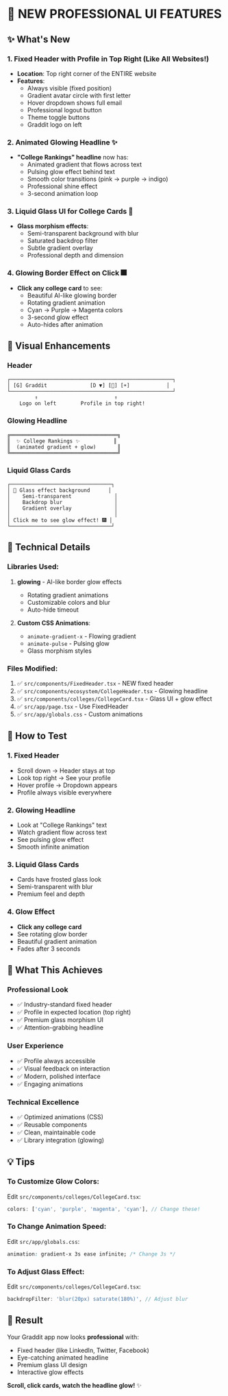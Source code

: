 # 🌟 NEW PROFESSIONAL UI FEATURES

## ✨ What's New

### 1. Fixed Header with Profile in Top Right (Like All Websites!)
- **Location**: Top right corner of the ENTIRE website
- **Features**:
  - Always visible (fixed position)
  - Gradient avatar circle with first letter
  - Hover dropdown shows full email
  - Professional logout button
  - Theme toggle buttons
  - Graddit logo on left

### 2. Animated Glowing Headline ✨
- **"College Rankings" headline** now has:
  - Animated gradient that flows across text
  - Pulsing glow effect behind text
  - Smooth color transitions (pink → purple → indigo)
  - Professional shine effect
  - 3-second animation loop

### 3. Liquid Glass UI for College Cards 💎
- **Glass morphism effects**:
  - Semi-transparent background with blur
  - Saturated backdrop filter
  - Subtle gradient overlay
  - Professional depth and dimension
  
### 4. Glowing Border Effect on Click 🎆
- **Click any college card** to see:
  - Beautiful AI-like glowing border
  - Rotating gradient animation
  - Cyan → Purple → Magenta colors
  - 3-second glow effect
  - Auto-hides after animation

## 🎨 Visual Enhancements

### Header
```
┌─────────────────────────────────────────────────────┐
│ [G] Graddit              [D ▼] [🌙] [☀️]            │
└─────────────────────────────────────────────────────┘
         ↑                         ↑
    Logo on left        Profile in top right!
```

### Glowing Headline
```
╔═══════════════════════════════════╗
║  ✨ College Rankings ✨           ║
║  (animated gradient + glow)       ║
╚═══════════════════════════════════╝
```

### Liquid Glass Cards
```
┌─────────────────────────────────┐
│ 💎 Glass effect background      │
│    Semi-transparent              │
│    Backdrop blur                 │
│    Gradient overlay              │
│                                  │
│ Click me to see glow effect! 🎆 │
└─────────────────────────────────┘
```

## 🔧 Technical Details

### Libraries Used:
1. **glowing** - AI-like border glow effects
   - Rotating gradient animations
   - Customizable colors and blur
   - Auto-hide timeout

2. **Custom CSS Animations**:
   - `animate-gradient-x` - Flowing gradient
   - `animate-pulse` - Pulsing glow
   - Glass morphism styles

### Files Modified:
1. ✅ `src/components/FixedHeader.tsx` - NEW fixed header
2. ✅ `src/components/ecosystem/CollegeHeader.tsx` - Glowing headline
3. ✅ `src/components/colleges/CollegeCard.tsx` - Glass UI + glow effect
4. ✅ `src/app/page.tsx` - Use FixedHeader
5. ✅ `src/app/globals.css` - Custom animations

## 🎯 How to Test

### 1. Fixed Header
- Scroll down → Header stays at top
- Look top right → See your profile
- Hover profile → Dropdown appears
- Profile always visible everywhere

### 2. Glowing Headline
- Look at "College Rankings" text
- Watch gradient flow across text
- See pulsing glow effect
- Smooth infinite animation

### 3. Liquid Glass Cards
- Cards have frosted glass look
- Semi-transparent with blur
- Premium feel and depth

### 4. Glow Effect
- **Click any college card**
- See rotating glow border
- Beautiful gradient animation
- Fades after 3 seconds

## 🚀 What This Achieves

### Professional Look
- ✅ Industry-standard fixed header
- ✅ Profile in expected location (top right)
- ✅ Premium glass morphism UI
- ✅ Attention-grabbing headline

### User Experience
- ✅ Profile always accessible
- ✅ Visual feedback on interaction
- ✅ Modern, polished interface
- ✅ Engaging animations

### Technical Excellence
- ✅ Optimized animations (CSS)
- ✅ Reusable components
- ✅ Clean, maintainable code
- ✅ Library integration (glowing)

## 💡 Tips

### To Customize Glow Colors:
Edit `src/components/colleges/CollegeCard.tsx`:
```typescript
colors: ['cyan', 'purple', 'magenta', 'cyan'], // Change these!
```

### To Change Animation Speed:
Edit `src/app/globals.css`:
```css
animation: gradient-x 3s ease infinite; /* Change 3s */
```

### To Adjust Glass Effect:
Edit `src/components/colleges/CollegeCard.tsx`:
```typescript
backdropFilter: 'blur(20px) saturate(180%)', // Adjust blur
```

## 🎉 Result

Your Graddit app now looks **professional** with:
- Fixed header (like LinkedIn, Twitter, Facebook)
- Eye-catching animated headline
- Premium glass UI design
- Interactive glow effects

**Scroll, click cards, watch the headline glow!** ✨
